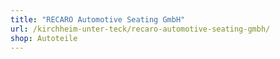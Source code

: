 ```yaml
---
title: "RECARO Automotive Seating GmbH"
url: /kirchheim-unter-teck/recaro-automotive-seating-gmbh/
shop: Autoteile
---
```

